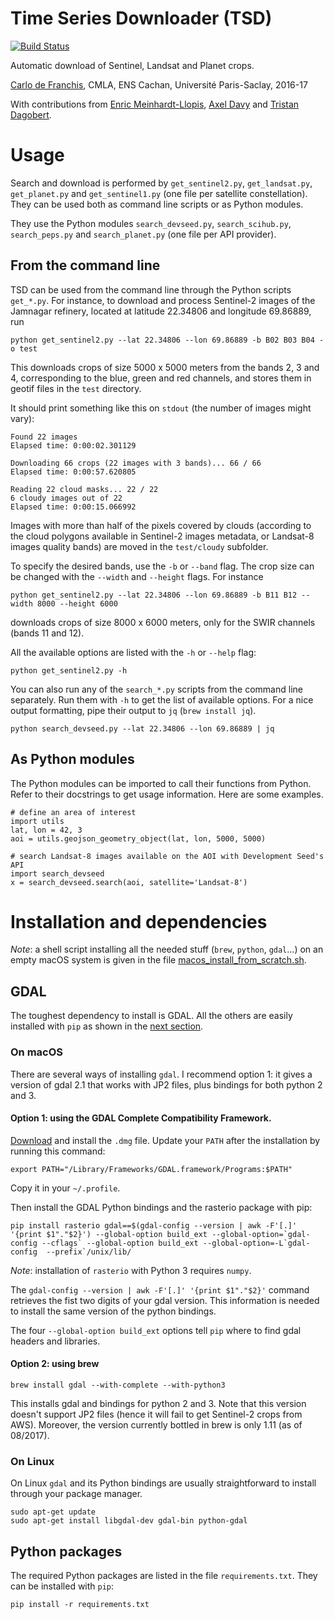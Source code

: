 # Time Series Downloader (TSD)

[![Build Status](https://travis-ci.com/carlodef/tsd.svg?token=q3ppoFukgX6NERpM7HRM&branch=master)](https://travis-ci.com/carlodef/tsd)

Automatic download of Sentinel, Landsat and Planet crops.

[Carlo de Franchis](mailto:carlo.de-franchis@ens-cachan.fr),
CMLA, ENS Cachan, Université Paris-Saclay, 2016-17

With contributions from [Enric Meinhardt-Llopis](mailto:enric.meinhardt@cmla.ens-cachan.fr), [Axel Davy](mailto:axel.davy@ens.fr) and [Tristan Dagobert](mailto:tristan.dagobert@cmla.ens-cachan.fr).


# Usage

Search and download is performed by `get_sentinel2.py`, `get_landsat.py`,
`get_planet.py` and `get_sentinel1.py` (one file per satellite constellation).
They can be used both as command line scripts or as Python modules.

They use the Python modules `search_devseed.py`, `search_scihub.py`,
`search_peps.py` and `search_planet.py` (one file per API provider).

## From the command line
TSD can be used from the command line through the Python scripts
`get_*.py`. For instance, to download and process Sentinel-2 images of the
Jamnagar refinery, located at latitude 22.34806 and longitude 69.86889, run

    python get_sentinel2.py --lat 22.34806 --lon 69.86889 -b B02 B03 B04 -o test

This downloads crops of size 5000 x 5000 meters from the bands 2, 3 and 4,
corresponding to the blue, green and red channels, and stores them in geotif
files in the `test` directory.

It should print something like this on `stdout` (the number of images might vary):

    Found 22 images
    Elapsed time: 0:00:02.301129

    Downloading 66 crops (22 images with 3 bands)... 66 / 66
    Elapsed time: 0:00:57.620805

    Reading 22 cloud masks... 22 / 22
    6 cloudy images out of 22
    Elapsed time: 0:00:15.066992

Images with more than half of the pixels covered by clouds (according to the
cloud polygons available in Sentinel-2 images metadata, or Landsat-8 images
quality bands) are moved in the `test/cloudy` subfolder.

To specify the desired bands, use the `-b` or `--band` flag. The crop size can
be changed with the `--width` and `--height` flags. For instance

    python get_sentinel2.py --lat 22.34806 --lon 69.86889 -b B11 B12 --width 8000 --height 6000

downloads crops of size 8000 x 6000 meters, only for the SWIR channels (bands 11
and 12).

All the available options are listed with the `-h` or `--help` flag:

    python get_sentinel2.py -h

You can also run any of the `search_*.py` scripts from the command line
separately. Run them with `-h` to get the list of available options.  For a
nice output formatting, pipe their output to `jq` (`brew install jq`).

    python search_devseed.py --lat 22.34806 --lon 69.86889 | jq


## As Python modules

The Python modules can be imported to call their functions from Python. Refer
to their docstrings to get usage information. Here are some examples.

    # define an area of interest
    import utils
    lat, lon = 42, 3
    aoi = utils.geojson_geometry_object(lat, lon, 5000, 5000)

    # search Landsat-8 images available on the AOI with Development Seed's API
    import search_devseed
    x = search_devseed.search(aoi, satellite='Landsat-8')


# Installation and dependencies
_Note_: a shell script installing all the needed stuff (`brew`, `python`,
`gdal`...) on an empty macOS system is given in the file
[macos_install_from_scratch.sh](macos_install_from_scratch.sh).

## GDAL
The toughest dependency to install is GDAL. All the others are easily installed
with `pip` as shown in the [next section](#python-packages).

### On macOS
There are several ways of installing `gdal`. I recommend option 1: it
gives a version of gdal 2.1 that works with JP2 files, plus bindings
for both python 2 and 3.

#### Option 1: using the GDAL Complete Compatibility Framework.

[Download](http://www.kyngchaos.com/files/software/frameworks/GDAL_Complete-2.1.dmg)
and install the `.dmg` file. Update your `PATH` after the installation by
running this command:

    export PATH="/Library/Frameworks/GDAL.framework/Programs:$PATH"

Copy it in your `~/.profile`.

Then install the GDAL Python bindings and the rasterio package with pip:

    pip install rasterio gdal==$(gdal-config --version | awk -F'[.]' '{print $1"."$2}') --global-option build_ext --global-option=`gdal-config --cflags` --global-option build_ext --global-option=-L`gdal-config  --prefix`/unix/lib/

_Note_: installation of `rasterio` with Python 3 requires `numpy`.

The `gdal-config --version | awk -F'[.]' '{print $1"."$2}'` command retrieves
the fist two digits of your gdal version. This information is needed to install
the same version of the python bindings.

The four `--global-option build_ext` options tell `pip` where to find gdal
headers and libraries.

#### Option 2: using brew

    brew install gdal --with-complete --with-python3

This installs gdal and bindings for python 2 and 3. Note that this version
doesn't support JP2 files (hence it will fail to get Sentinel-2 crops from
AWS). Moreover, the version currently bottled in brew is only 1.11 (as of
08/2017).

### On Linux
On Linux `gdal` and its Python bindings are usually straightforward to install
through your package manager.

    sudo apt-get update
    sudo apt-get install libgdal-dev gdal-bin python-gdal


## Python packages
The required Python packages are listed in the file `requirements.txt`. They
can be installed with `pip`:

    pip install -r requirements.txt
